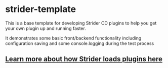 # strider-template

This is a base template for developing Strider CD plugins to help you get your own plugin up and running faster.

It demonstrates some basic front/backend functionality including configuration saving and some console.logging during the
test process

## [Learn more about how Strider loads plugins here](https://github.com/Strider-CD/strider-extension-loader)